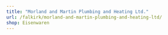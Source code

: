```yaml
---
title: "Morland and Martin Plumbing and Heating Ltd."
url: /falkirk/morland-and-martin-plumbing-and-heating-ltd/
shop: Eisenwaren
---
```

